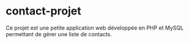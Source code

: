 # contact-projet
Ce projet est une petite application web développée en PHP et MySQL permettant de gérer une liste de contacts.
